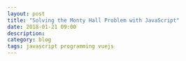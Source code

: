 ```yaml
---
layout: post
title: "Solving the Monty Hall Problem with JavaScript"
date: 2018-01-21 09:00
description:
category: blog
tags: javascript programming vuejs
---
```


